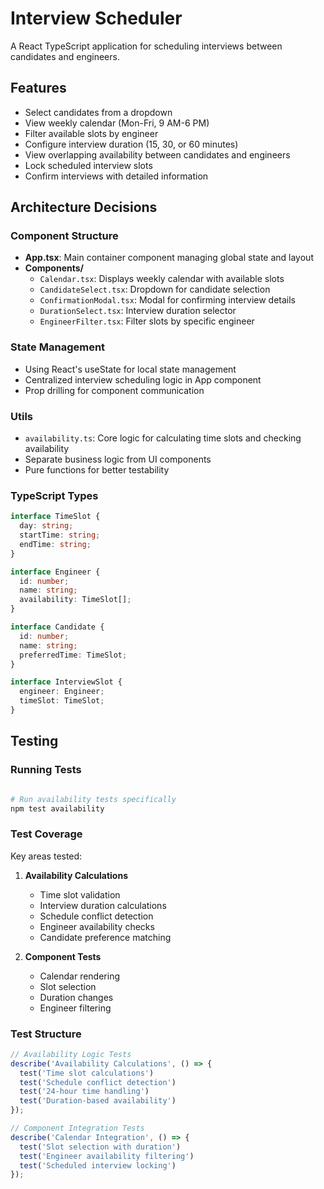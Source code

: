 # Interview Scheduler

A React TypeScript application for scheduling interviews between candidates and engineers.

## Features

- Select candidates from a dropdown
- View weekly calendar (Mon-Fri, 9 AM-6 PM)
- Filter available slots by engineer
- Configure interview duration (15, 30, or 60 minutes)
- View overlapping availability between candidates and engineers
- Lock scheduled interview slots
- Confirm interviews with detailed information

## Architecture Decisions

### Component Structure
- **App.tsx**: Main container component managing global state and layout
- **Components/**
  - `Calendar.tsx`: Displays weekly calendar with available slots
  - `CandidateSelect.tsx`: Dropdown for candidate selection
  - `ConfirmationModal.tsx`: Modal for confirming interview details
  - `DurationSelect.tsx`: Interview duration selector
  - `EngineerFilter.tsx`: Filter slots by specific engineer

### State Management
- Using React's useState for local state management
- Centralized interview scheduling logic in App component
- Prop drilling for component communication

### Utils
- `availability.ts`: Core logic for calculating time slots and checking availability
- Separate business logic from UI components
- Pure functions for better testability

### TypeScript Types
```typescript
interface TimeSlot {
  day: string;
  startTime: string;
  endTime: string;
}

interface Engineer {
  id: number;
  name: string;
  availability: TimeSlot[];
}

interface Candidate {
  id: number;
  name: string;
  preferredTime: TimeSlot;
}

interface InterviewSlot {
  engineer: Engineer;
  timeSlot: TimeSlot;
}
```

## Testing

### Running Tests

```bash

# Run availability tests specifically
npm test availability

```

### Test Coverage

Key areas tested:

1. **Availability Calculations**
   - Time slot validation
   - Interview duration calculations
   - Schedule conflict detection
   - Engineer availability checks
   - Candidate preference matching

2. **Component Tests**
   - Calendar rendering
   - Slot selection
   - Duration changes
   - Engineer filtering

### Test Structure

```typescript
// Availability Logic Tests
describe('Availability Calculations', () => {
  test('Time slot calculations')
  test('Schedule conflict detection')
  test('24-hour time handling')
  test('Duration-based availability')
});

// Component Integration Tests
describe('Calendar Integration', () => {
  test('Slot selection with duration')
  test('Engineer availability filtering')
  test('Scheduled interview locking')
});
```

